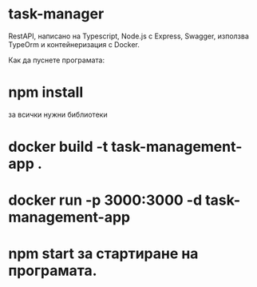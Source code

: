 # task-manager

RestAPI, написано на Typescript, Node.js с Express, Swagger, използва TypeOrm и контейнеризация с Docker.

Как да пуснете програмата:

# npm install 
за всички нужни библиотеки

# docker build -t task-management-app .

# docker run -p 3000:3000 -d task-management-app

# npm start за стартиране на програмата.
